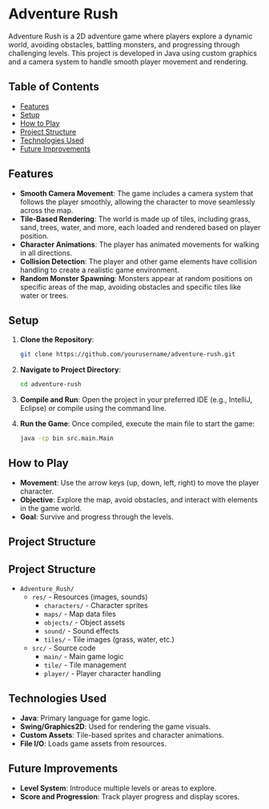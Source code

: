 # Adventure Rush

Adventure Rush is a 2D adventure game where players explore a dynamic world, avoiding obstacles, battling monsters, and progressing through challenging levels. This project is developed in Java using custom graphics and a camera system to handle smooth player movement and rendering.

## Table of Contents

- [Features](#features)
- [Setup](#setup)
- [How to Play](#how-to-play)
- [Project Structure](#project-structure)
- [Technologies Used](#technologies-used)
- [Future Improvements](#future-improvements)

## Features

- **Smooth Camera Movement**: The game includes a camera system that follows the player smoothly, allowing the character to move seamlessly across the map.
- **Tile-Based Rendering**: The world is made up of tiles, including grass, sand, trees, water, and more, each loaded and rendered based on player position.
- **Character Animations**: The player has animated movements for walking in all directions.
- **Collision Detection**: The player and other game elements have collision handling to create a realistic game environment.
- **Random Monster Spawning**: Monsters appear at random positions on specific areas of the map, avoiding obstacles and specific tiles like water or trees.

## Setup

1. **Clone the Repository**:
    ```bash
    git clone https://github.com/yourusername/adventure-rush.git
    ```

2. **Navigate to Project Directory**:
    ```bash
    cd adventure-rush
    ```

3. **Compile and Run**:
   Open the project in your preferred IDE (e.g., IntelliJ, Eclipse) or compile using the command line.

4. **Run the Game**:
   Once compiled, execute the main file to start the game:
   ```bash
   java -cp bin src.main.Main


## How to Play

- **Movement**: Use the arrow keys (up, down, left, right) to move the player character.
- **Objective**: Explore the map, avoid obstacles, and interact with elements in the game world.
- **Goal**: Survive and progress through the levels.


## Project Structure

## Project Structure

- `Adventure_Rush/`
  - `res/` - Resources (images, sounds)
    - `characters/` - Character sprites
    - `maps/` - Map data files
    - `objects/` - Object assets
    - `sound/` - Sound effects
    - `tiles/` - Tile images (grass, water, etc.)
  - `src/` - Source code
    - `main/` - Main game logic
    - `tile/` - Tile management
    - `player/` - Player character handling


## Technologies Used

- **Java**: Primary language for game logic.
- **Swing/Graphics2D**:  Used for rendering the game visuals.
- **Custom Assets**: Tile-based sprites and character animations.
- **File I/O**: Loads game assets from resources.

## Future Improvements

- **Level System**: Introduce multiple levels or areas to explore.
- **Score and Progression**: Track player progress and display scores.

